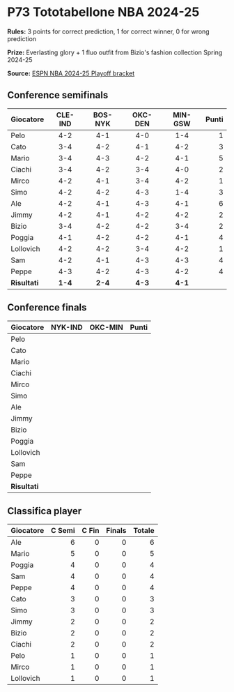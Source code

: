 # P73 Tototabellone NBA 2024-25

**Rules:** 3 points for correct prediction, 1 for correct winner, 0 for wrong prediction

**Prize:** Everlasting glory + 1 fluo outfit from Bizio's fashion collection Spring 2024-25

**Source:** [ESPN NBA 2024-25 Playoff bracket](https://www.espn.com/nba/playoff-bracket)

## Conference semifinals

| Giocatore | CLE-IND | BOS-NYK | OKC-DEN | MIN-GSW | Punti |
|-----------|:-------:|:-------:|:-------:|:-------:|------:|
| Pelo      | 4-2     | 4-1     | 4-0     | 1-4     |   1   |
| Cato      | 3-4     | 4-2     | 4-1     | 4-2     |   3   |
| Mario     | 3-4     | 4-3     | 4-2     | 4-1     |   5   |
| Ciachi    | 3-4     | 4-2     | 3-4     | 4-0     |   2   |
| Mirco     | 4-2     | 4-1     | 3-4     | 4-2     |   1   |
| Simo      | 4-2     | 4-2     | 4-3     | 1-4     |   3   |
| Ale       | 4-2     | 4-1     | 4-3     | 4-1     |   6   |
| Jimmy     | 4-2     | 4-1     | 4-2     | 4-2     |   2   |
| Bizio     | 3-4     | 4-2     | 4-2     | 3-4     |   2   |
| Poggia    | 4-1     | 4-2     | 4-2     | 4-1     |   4   |
| Lollovich | 4-2     | 4-2     | 3-4     | 4-2     |   1   |
| Sam       | 4-2     | 4-1     | 4-3     | 4-3     |   4   |
| Peppe     | 4-3     | 4-2     | 4-3     | 4-2     |   4   |
| **Risultati** | **1-4**     | **2-4**     | **4-3**     | **4-1**     |       |

## Conference finals

| Giocatore | NYK-IND | OKC-MIN | Punti |
|-----------|:-------:|:-------:|------:|
| Pelo      |         |         |       |
| Cato      |         |         |       |
| Mario     |         |         |       |
| Ciachi    |         |         |       |
| Mirco     |         |         |       |
| Simo      |         |         |       |
| Ale       |         |         |       |
| Jimmy     |         |         |       |
| Bizio     |         |         |       |
| Poggia    |         |         |       |
| Lollovich |         |         |       |
| Sam       |         |         |       |
| Peppe     |         |         |       |
| **Risultati** |      |      |       |

## Classifica player

| Giocatore | C Semi | C Fin | Finals | Totale |
|-----------|-------:|------:|-------:|-------:|
| Ale       |    6   |    0  |    0   |    6   |
| Mario     |    5   |    0  |    0   |    5   |
| Poggia    |    4   |    0  |    0   |    4   |
| Sam       |    4   |    0  |    0   |    4   |
| Peppe     |    4   |    0  |    0   |    4   |
| Cato      |    3   |    0  |    0   |    3   |
| Simo      |    3   |    0  |    0   |    3   |
| Jimmy     |    2   |    0  |    0   |    2   |
| Bizio     |    2   |    0  |    0   |    2   |
| Ciachi    |    2   |    0  |    0   |    2   |
| Pelo      |    1   |    0  |    0   |    1   |
| Mirco     |    1   |    0  |    0   |    1   |
| Lollovich |    1   |    0  |    0   |    1   |
